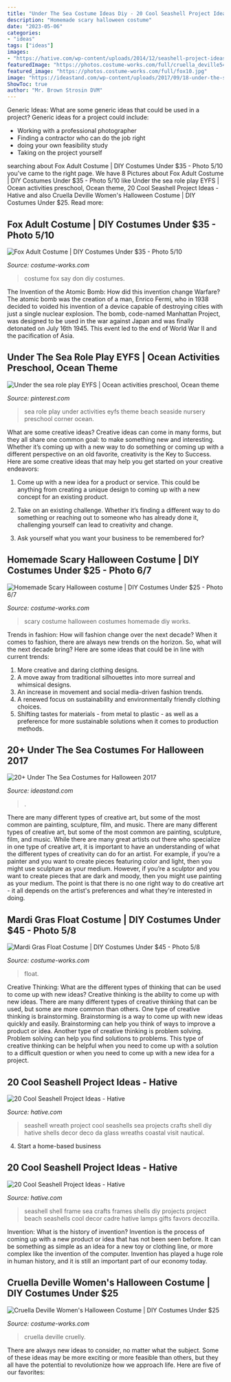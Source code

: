 ```yaml
---
title: "Under The Sea Costume Ideas Diy - 20 Cool Seashell Project Ideas"
description: "Homemade scary halloween costume"
date: "2023-05-06"
categories:
- "ideas"
tags: ["ideas"]
images:
- "https://hative.com/wp-content/uploads/2014/12/seashell-project-ideas/11-sea-shell-photo-frame.jpg"
featuredImage: "https://photos.costume-works.com/full/cruella_deville54.jpg"
featured_image: "https://photos.costume-works.com/full/fox10.jpg"
image: "https://ideastand.com/wp-content/uploads/2017/09/18-under-the-sea-costumes-costume-diy-thumb.jpg"
ShowToc: true
author: "Mr. Brown Strosin DVM"
---
```



Generic Ideas: What are some generic ideas that could be used in a project?
Generic ideas for a project could include: 
- Working with a professional photographer 
- Finding a contractor who can do the job right 
- doing your own feasibility study 
- Taking on the project yourself

	

		
searching about Fox Adult Costume | DIY Costumes Under $35 - Photo 5/10 you've came to the right page. We have 8 Pictures about Fox Adult Costume | DIY Costumes Under $35 - Photo 5/10 like Under the sea role play EYFS | Ocean activities preschool, Ocean theme, 20 Cool Seashell Project Ideas - Hative and also Cruella Deville Women&#039;s Halloween Costume | DIY Costumes Under $25. Read more:
		
    
## Fox Adult Costume | DIY Costumes Under $35 - Photo 5/10

<img loading=lazy src="https://photos.costume-works.com/full/fox10.jpg" onerror="this.onerror=null;this.src='https://tse1.mm.bing.net/th?id=OIP.tPhdBxVzmdXEV30xNy5lVgHaMZ&amp;pid=15.1';" alt="Fox Adult Costume | DIY Costumes Under $35 - Photo 5/10">

_Source: costume-works.com_

>costume fox say don diy costumes. 

	

The Invention of the Atomic Bomb: How did this invention change Warfare?
The atomic bomb was the creation of a man, Enrico Fermi, who in 1938 decided to voided his invention of a device capable of destroying cities with just a single nuclear explosion. The bomb, code-named Manhattan Project, was designed to be used in the war against Japan and was finally detonated on July 16th 1945. This event led to the end of World War II and the pacification of Asia.

    
## Under The Sea Role Play EYFS | Ocean Activities Preschool, Ocean Theme

<img loading=lazy src="https://i.pinimg.com/736x/3c/46/32/3c46323f5514f3deef2d0c7d7b1a4f70--role-play-under-the-sea.jpg" onerror="this.onerror=null;this.src='https://tse3.mm.bing.net/th?id=OIP.cbW4GhBWt4PgI6sayRpKwQHaJ3&amp;pid=15.1';" alt="Under the sea role play EYFS | Ocean activities preschool, Ocean theme">

_Source: pinterest.com_

>sea role play under activities eyfs theme beach seaside nursery preschool corner ocean. 

	

What are some creative ideas?
Creative ideas can come in many forms, but they all share one common goal: to make something new and interesting. Whether it’s coming up with a new way to do something or coming up with a different perspective on an old favorite, creativity is the Key to Success. Here are some creative ideas that may help you get started on your creative endeavors: 
1. Come up with a new idea for a product or service. This could be anything from creating a unique design to coming up with a new concept for an existing product.

2. Take on an existing challenge. Whether it’s finding a different way to do something or reaching out to someone who has already done it, challenging yourself can lead to creativity and change.

3. Ask yourself what you want your business to be remembered for?

    
## Homemade Scary Halloween Costume | DIY Costumes Under $25 - Photo 6/7

<img loading=lazy src="https://photos.costume-works.com/full/scary5.jpg" onerror="this.onerror=null;this.src='https://tse2.mm.bing.net/th?id=OIP.13s569Qw9MrHlPMMoGz1IwHaJ3&amp;pid=15.1';" alt="Homemade Scary Halloween costume | DIY Costumes Under $25 - Photo 6/7">

_Source: costume-works.com_

>scary costume halloween costumes homemade diy works. 

	

Trends in fashion: How will fashion change over the next decade?
When it comes to fashion, there are always new trends on the horizon. So, what will the next decade bring? Here are some ideas that could be in line with current trends: 
1. More creative and daring clothing designs.
2. A move away from traditional silhouettes into more surreal and whimsical designs.
3. An increase in movement and social media-driven fashion trends.
4. A renewed focus on sustainability and environmentally friendly clothing choices. 
5. Shifting tastes for materials - from metal to plastic - as well as a preference for more sustainable solutions when it comes to production methods.

    
## 20+ Under The Sea Costumes For Halloween 2017

<img loading=lazy src="https://ideastand.com/wp-content/uploads/2017/09/18-under-the-sea-costumes-costume-diy-thumb.jpg" onerror="this.onerror=null;this.src='https://tse3.mm.bing.net/th?id=OIP.HSWezJ2V8doD9KolZCVqvQHaGL&amp;pid=15.1';" alt="20+ Under The Sea Costumes for Halloween 2017">

_Source: ideastand.com_

>. 

	

There are many different types of creative art, but some of the most common are painting, sculpture, film, and music.
There are many different types of creative art, but some of the most common are painting, sculpture, film, and music. While there are many great artists out there who specialize in one type of creative art, it is important to have an understanding of what the different types of creativity can do for an artist. For example, if you’re a painter and you want to create pieces featuring color and light, then you might use sculpture as your medium. However, if you’re a sculptor and you want to create pieces that are dark and moody, then you might use painting as your medium. The point is that there is no one right way to do creative art - it all depends on the artist's preferences and what they're interested in doing.

    
## Mardi Gras Float Costume | DIY Costumes Under $45 - Photo 5/8

<img loading=lazy src="https://photos.costume-works.com/full/mardi_gras_float4.jpg" onerror="this.onerror=null;this.src='https://tse3.mm.bing.net/th?id=OIP.KeoRkEHBmKUxZll0g9HyxgHaMZ&amp;pid=15.1';" alt="Mardi Gras Float Costume | DIY Costumes Under $45 - Photo 5/8">

_Source: costume-works.com_

>float. 

	

Creative Thinking: What are the different types of thinking that can be used to come up with new ideas?
Creative thinking is the ability to come up with new ideas. There are many different types of creative thinking that can be used, but some are more common than others. One type of creative thinking is brainstorming. Brainstorming is a way to come up with new ideas quickly and easily. Brainstorming can help you think of ways to improve a product or idea. Another type of creative thinking is problem solving. Problem solving can help you find solutions to problems. This type of creative thinking can be helpful when you need to come up with a solution to a difficult question or when you need to come up with a new idea for a project.

    
## 20 Cool Seashell Project Ideas - Hative

<img loading=lazy src="https://hative.com/wp-content/uploads/2014/12/seashell-project-ideas/12-seashell-wreath.jpg" onerror="this.onerror=null;this.src='https://tse1.mm.bing.net/th?id=OIP.694TVsaKQeKoNOVmPp0llgHaIM&amp;pid=15.1';" alt="20 Cool Seashell Project Ideas - Hative">

_Source: hative.com_

>seashell wreath project cool seashells sea projects crafts shell diy hative shells decor deco da glass wreaths coastal visit nautical. 

	

4. Start a home-based business

    
## 20 Cool Seashell Project Ideas - Hative

<img loading=lazy src="https://hative.com/wp-content/uploads/2014/12/seashell-project-ideas/11-sea-shell-photo-frame.jpg" onerror="this.onerror=null;this.src='https://tse4.mm.bing.net/th?id=OIP.zg4oFNNHPHchdF10OVI2mQHaJ4&amp;pid=15.1';" alt="20 Cool Seashell Project Ideas - Hative">

_Source: hative.com_

>seashell shell frame sea crafts frames shells diy projects project beach seashells cool decor cadre hative lamps gifts favors decozilla. 

	

Invention: What is the history of invention?
Invention is the process of coming up with a new product or idea that has not been seen before. It can be something as simple as an idea for a new toy or clothing line, or more complex like the invention of the computer. Invention has played a huge role in human history, and it is still an important part of our economy today.

    
## Cruella Deville Women&#039;s Halloween Costume | DIY Costumes Under $25

<img loading=lazy src="https://photos.costume-works.com/full/cruella_deville54.jpg" onerror="this.onerror=null;this.src='https://tse4.mm.bing.net/th?id=OIP.0iEXnZiPelsZvDnRbg768gHaL_&amp;pid=15.1';" alt="Cruella Deville Women&#039;s Halloween Costume | DIY Costumes Under $25">

_Source: costume-works.com_

>cruella deville cruelly. 

	

There are always new ideas to consider, no matter what the subject. Some of these ideas may be more exciting or more feasible than others, but they all have the potential to revolutionize how we approach life. Here are five of our favorites: 

